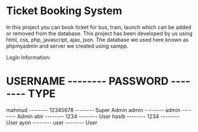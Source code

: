 # Ticket Booking System


In this project you can book ticket for bus, train, launch which can be added or removed from the database.
This project has been developed by us using html, css, php, javascript, ajax, json.
The database we used here known as phpmyadmin and server we created using xampp.



Login Information:

USERNAME -------- PASSWORD -------- TYPE
========================================
mahmud   -------- 12345678 -------- Super Admin
admin    -------- admin    -------- Admin
abir     -------- 1234     -------- User
hasib    -------- 1234     -------- User
ayon     -------- user     -------- User

